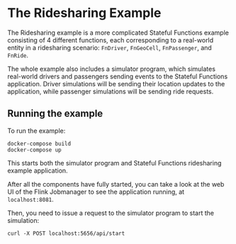 # The Ridesharing Example

The Ridesharing example is a more complicated Stateful Functions example consisting of 4 different functions, each
corresponding to a real-world entity in a ridesharing scenario: `FnDriver`, `FnGeoCell`, `FnPassenger`, and `FnRide`.

The whole example also includes a simulator program, which simulates real-world drivers and passengers sending
events to the Stateful Functions application. Driver simulations will be sending their location updates to the
application, while passenger simulations will be sending ride requests.

## Running the example

To run the example:

```
docker-compose build
docker-compose up
```

This starts both the simulator program and Stateful Functions ridesharing example application.

After all the components have fully started, you can take a look at the web UI of the Flink Jobmanager to see the
application running, at `localhost:8081`.

Then, you need to issue a request to the simulator program to start the simulation:

```
curl -X POST localhost:5656/api/start
```
